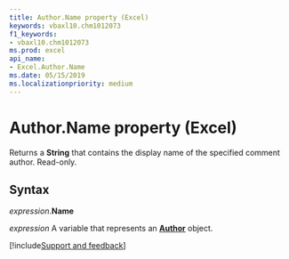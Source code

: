 ```yaml
---
title: Author.Name property (Excel)
keywords: vbaxl10.chm1012073
f1_keywords:
- vbaxl10.chm1012073
ms.prod: excel
api_name:
- Excel.Author.Name
ms.date: 05/15/2019
ms.localizationpriority: medium
---
```



# Author.Name property (Excel)

Returns a **String** that contains the display name of the specified comment author. Read-only. 


## Syntax

_expression_.**Name**

_expression_ A variable that represents an **[Author](Excel.Author.md)** object.



[!include[Support and feedback](~/includes/feedback-boilerplate.md)]